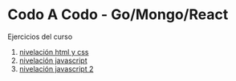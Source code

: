 # Codo A Codo - Go/Mongo/React

Ejercicios del curso

1. [nivelación html y css](/nivelacion-html-css)
2. [nivelación javascript](/nivelacion-javascript)
3. [nivelación javascript 2](/nivelacion-javascript-2)

